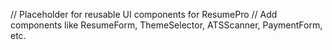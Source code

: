 // Placeholder for reusable UI components for ResumePro
// Add components like ResumeForm, ThemeSelector, ATSScanner, PaymentForm, etc.
